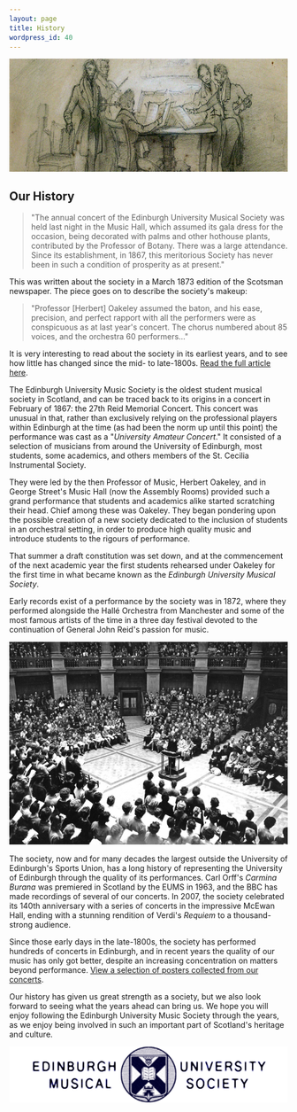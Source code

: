 ```yaml
---
layout: page
title: History
wordpress_id: 40
---
```


![](/assets/img/history/sketch.jpg)

## Our History

> "The annual concert of the Edinburgh University Musical Society was held last night in the Music Hall, which assumed its gala dress for the occasion, being decorated with palms and other hothouse plants, contributed by the Professor of Botany. There was a large attendance. Since its establishment, in 1867, this meritorious Society has never been in such a condition of prosperity as at present."

This was written about the society in a March 1873 edition of the Scotsman newspaper. The piece goes on to describe the society's makeup: 

> "Professor [Herbert] Oakeley assumed the baton, and his ease, precision, and perfect rapport with all the performers were as conspicuous as at last year's concert. The chorus numbered about 85 voices, and the orchestra 60 performers&hellip;"

It is very interesting to read about the society in its earliest years, and to see how little has changed since the mid- to late-1800s. [Read the full article here](/assets/img/history/1873-article.jpg "Excerpt from The Scotsman, 25th March, 1873.").

The Edinburgh University Music Society is the oldest student musical society in Scotland, and can be traced back to its origins in a concert in February of 1867: the 27th Reid Memorial Concert. This concert was unusual in that, rather than exclusively relying on the professional players within Edinburgh at the time (as had been the norm up until this point) the performance was cast as a "*University Amateur Concert*." It consisted of a selection of musicians from around the University of Edinburgh, most students, some academics, and others members of the St. Cecilia Instrumental Society.

They were led by the then Professor of Music, Herbert Oakeley, and in George Street's Music Hall (now the Assembly Rooms) provided such a grand performance that students and academics alike started scratching their head.  Chief among these was Oakeley. They began pondering upon the possible creation of a new society dedicated to the inclusion of students in an orchestral setting, in order to produce high quality music and introduce students to the rigours of performance.

That summer a draft constitution was set down, and at the commencement of the next academic year the first students rehearsed under Oakeley for the first time in what became known as the *Edinburgh University Musical Society*.

Early records exist of a performance by the society was in 1872, where they performed alongside the Hall&eacute; Orchestra from Manchester and some of the most famous artists of the time in a three day festival devoted to the continuation of General John Reid's passion for music.

![Photograph taken by the Edinburgh Evening News, December 1961]( /assets/img/history/1961-editorial-print.jpg "The Society performs in all its glory")

The society, now and for many decades the largest outside the University of Edinburgh's Sports Union, has a long history of representing the University of Edinburgh through the quality of its performances. Carl Orff's *Carmina Burana* was premiered in Scotland by the EUMS in 1963, and the BBC has made recordings of several of our concerts. In 2007, the society celebrated its 140th anniversary with a series of concerts in the impressive McEwan Hall, ending with a stunning rendition of Verdi's *Requiem* to a thousand-strong audience.

Since those early days in the late-1800s, the society has performed hundreds of concerts in Edinburgh, and in recent years the quality of our music has only got better, despite an increasing concentration on matters beyond performance.  [View a selection of posters collected from our concerts](/about-us/history/past-concerts/ "See our old concert posters").

Our history has given us great strength as a society, but we also look forward to seeing what the years ahead can bring us. We hope you will enjoy following the Edinburgh University Music Society through the years, as we enjoy being involved in such an important part of Scotland's heritage and culture.

![Our identity over the years](/assets/img/history/animated-logo.gif "Our identity over the years")
